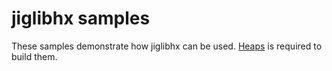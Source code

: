 jiglibhx samples
================

These samples demonstrate how jiglibhx can be used.
[Heaps](https://github.com/ncannasse/heaps) is required to build them.
